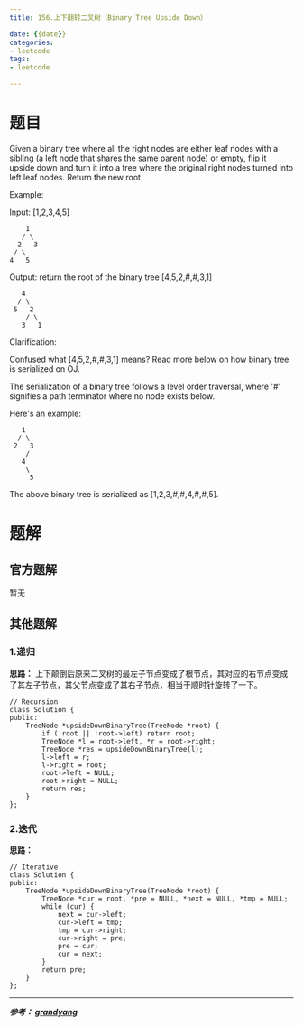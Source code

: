 ```yaml
---
title: 156.上下翻转二叉树（Binary Tree Upside Down）

date: {{date}}
categories:
- leetcode
tags:
- leetcode

---
```

# 题目
Given a binary tree where all the right nodes are either leaf nodes with a sibling (a left node that shares the same parent node) or empty, flip it upside down and turn it into a tree where the original right nodes turned into left leaf nodes. Return the new root.

Example:

Input: [1,2,3,4,5]
```
    1
   / \
  2   3
 / \
4   5
```
Output: return the root of the binary tree [4,5,2,#,#,3,1]
```
   4
  / \
 5   2
    / \
   3   1
```
Clarification:

Confused what [4,5,2,#,#,3,1] means? Read more below on how binary tree is serialized on OJ.

The serialization of a binary tree follows a level order traversal, where '#' signifies a path terminator where no node exists below.

Here's an example:
```
   1
  / \
 2   3
    /
   4
    \
     5
```
The above binary tree is serialized as [1,2,3,#,#,4,#,#,5].


# 题解

## 官方题解
暂无

## 其他题解
### 1.递归
**思路：** 上下颠倒后原来二叉树的最左子节点变成了根节点，其对应的右节点变成了其左子节点，其父节点变成了其右子节点，相当于顺时针旋转了一下。


```
// Recursion
class Solution {
public:
    TreeNode *upsideDownBinaryTree(TreeNode *root) {
        if (!root || !root->left) return root;
        TreeNode *l = root->left, *r = root->right;
        TreeNode *res = upsideDownBinaryTree(l);
        l->left = r;
        l->right = root;
        root->left = NULL;
        root->right = NULL;
        return res;
    }
};

```

### 2.迭代
**思路：**
```
// Iterative
class Solution {
public:
    TreeNode *upsideDownBinaryTree(TreeNode *root) {
        TreeNode *cur = root, *pre = NULL, *next = NULL, *tmp = NULL;
        while (cur) {
            next = cur->left;
            cur->left = tmp;
            tmp = cur->right;
            cur->right = pre;
            pre = cur;
            cur = next;
        }
        return pre;
    }
};
```

---
***参考：
[grandyang](https://www.cnblogs.com/grandyang/p/5172838.html)***

